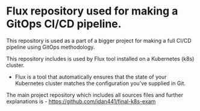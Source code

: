 # Flux repository used for making a GitOps CI/CD pipeline. 
This repository is used as a part of a bigger project for making a full CI/CD pipeline using GitOps methodology. 

This repository includes is used by Flux tool installed on a Kubernetes (k8s) cluster. 

* Flux is a tool that automatically ensures that the state of your Kubernetes cluster matches the configuration you’ve supplied in Git. 


The main project repository  which includes all sources files and further explanations is - https://github.com/idan441/final-k8s-exam 


